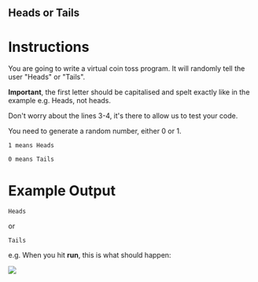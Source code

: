 ## Heads or Tails

# Instructions

You are going to write a virtual coin toss program. It will randomly tell the user "Heads" or "Tails". 

**Important**, the first letter should be capitalised and spelt exactly like in the example e.g. Heads, not heads.

Don't worry about the lines 3-4, it's there to allow us to test your code.

You need to generate a random number, either 0 or 1.

```
1 means Heads
```

```
0 means Tails 
```

# Example Output

```
Heads
```

or

```
Tails
```

e.g. When you hit **run**, this is what should happen: 

![](https://cdn.fs.teachablecdn.com/2OC0GPh7Sdaho66tbBM3)
